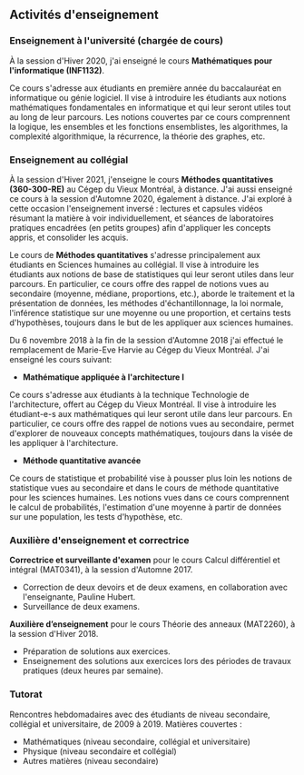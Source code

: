 ## Activités d'enseignement

### Enseignement à l'université (chargée de cours)
À la session d'Hiver 2020, j'ai enseigné le cours **Mathématiques pour l'informatique (INF1132)**. 

Ce cours s'adresse aux étudiants en première année du baccalauréat en informatique ou génie logiciel. Il vise à introduire les étudiants aux notions mathématiques fondamentales en informatique et qui leur seront utiles tout au long de leur parcours. Les notions couvertes par ce cours comprennent la logique, les ensembles et les fonctions ensemblistes, les algorithmes, la complexité algorithmique, la récurrence, la théorie des graphes, etc.

### Enseignement au collégial
À la session d'Hiver 2021, j'enseigne le cours **Méthodes quantitatives (360-300-RE)** au Cégep du Vieux Montréal, à distance. J'ai aussi enseigné ce cours à la session d'Automne 2020, également à distance. J'ai exploré à cette occasion l'enseignement inversé : lectures et capsules vidéos résumant la matière à voir individuellement, et séances de laboratoires pratiques encadrées (en petits groupes) afin d'appliquer les concepts appris, et consolider les acquis.

Le cours de **Méthodes quantitatives** s'adresse principalement aux étudiants en Sciences humaines au collégial. Il vise à introduire les étudiants aux notions de base de statistiques qui leur seront utiles dans leur parcours. En particulier, ce cours offre des rappel de notions vues au secondaire (moyenne, médiane, proportions, etc.), aborde le traitement et la présentation de données, les méthodes d'échantillonnage, la loi normale, l'inférence statistique sur une moyenne ou une proportion, et certains tests d'hypothèses, toujours dans le but de les appliquer aux sciences humaines.

Du 6 novembre 2018 à la fin de la session d'Automne 2018 j'ai effectué le remplacement de Marie-Eve Harvie au Cégep du Vieux Montréal. J'ai enseigné les cours suivant:
- **Mathématique appliquée à l'architecture I** 

Ce cours s'adresse aux étudiants à la technique Technologie de l'architecture, offert au Cégep du Vieux Montréal. Il vise à introduire les étudiant-e-s aux mathématiques qui leur seront utile dans leur parcours. En particulier, ce cours offre des rappel de notions vues au secondaire, permet d'explorer de nouveaux concepts mathématiques, toujours dans la visée de les appliquer à l'architecture.

- **Méthode quantitative avancée**  

Ce cours de statistique et probabilité vise à pousser plus loin les notions de statistique vues au secondaire et dans le cours de méthode quantitative pour les sciences humaines. Les notions vues dans ce cours comprennent le calcul de probabilités, l'estimation d'une moyenne à partir de données sur une population, les tests d'hypothèse, etc.


### Auxilière d'enseignement et correctrice

**Correctrice et surveillante d'examen** pour le cours Calcul différentiel et intégral (MAT0341), à la session d'Automne 2017.
- Correction de deux devoirs et de deux examens, en collaboration avec l'enseignante, Pauline Hubert.
- Surveillance de deux examens.

**Auxilière d’enseignement** pour le cours Théorie des anneaux (MAT2260), à la session d'Hiver 2018.
- Préparation de solutions aux exercices.
- Enseignement des solutions aux exercices lors des périodes de travaux pratiques (deux heures par semaine).


### Tutorat

Rencontres hebdomadaires avec des étudiants de niveau secondaire, collégial et universitaire, de 2009 à 2019.
Matières couvertes : 
- Mathématiques (niveau secondaire, collégial et universitaire)
- Physique (niveau secondaire et collégial) 
- Autres matières (niveau secondaire)

